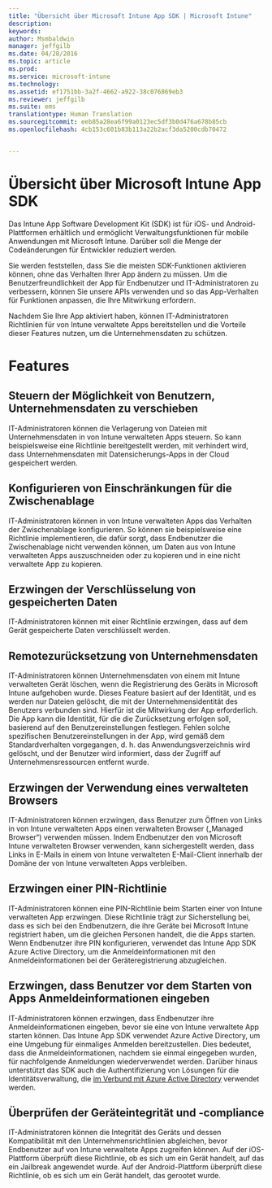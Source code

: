 ```yaml
---
title: "Übersicht über Microsoft Intune App SDK | Microsoft Intune"
description: 
keywords: 
author: Msmbaldwin
manager: jeffgilb
ms.date: 04/28/2016
ms.topic: article
ms.prod: 
ms.service: microsoft-intune
ms.technology: 
ms.assetid: ef1751bb-3a2f-4662-a922-38c076869eb3
ms.reviewer: jeffgilb
ms.suite: ems
translationtype: Human Translation
ms.sourcegitcommit: eeb85a28ea6f99a0123ec5df3b0d476a678b85cb
ms.openlocfilehash: 4cb153c601b83b113a22b2acf3da5200cdb70472


---
```


# <a name="overview-of-the-microsoft-intune-app-sdk"></a>Übersicht über Microsoft Intune App SDK
Das Intune App Software Development Kit (SDK) ist für iOS- und Android-Plattformen erhältlich und ermöglicht Verwaltungsfunktionen für mobile Anwendungen mit Microsoft Intune. Darüber soll die Menge der Codeänderungen für Entwickler reduziert werden.

Sie werden feststellen, dass Sie die meisten SDK-Funktionen aktivieren können, ohne das Verhalten Ihrer App ändern zu müssen. Um die Benutzerfreundlichkeit der App für Endbenutzer und IT-Administratoren zu verbessern, können Sie unsere APIs verwenden und so das App-Verhalten für Funktionen anpassen, die Ihre Mitwirkung erfordern.

Nachdem Sie Ihre App aktiviert haben, können IT-Administratoren Richtlinien für von Intune verwaltete Apps bereitstellen und die Vorteile dieser Features nutzen, um die Unternehmensdaten zu schützen.

# <a name="features"></a>Features
## <a name="control-users-ability-to-move-corporate-documents"></a>Steuern der Möglichkeit von Benutzern, Unternehmensdaten zu verschieben
IT-Administratoren können die Verlagerung von Dateien mit Unternehmensdaten in von Intune verwalteten Apps steuern. So kann beispielsweise eine Richtlinie bereitgestellt werden, mit verhindert wird, dass Unternehmensdaten mit Datensicherungs-Apps in der Cloud gespeichert werden.  

## <a name="configure-clipboard-restrictions"></a>Konfigurieren von Einschränkungen für die Zwischenablage
IT-Administratoren können in von Intune verwalteten Apps das Verhalten der Zwischenablage konfigurieren. So können sie beispielsweise eine Richtlinie implementieren, die dafür sorgt, dass Endbenutzer die Zwischenablage nicht verwenden können, um Daten aus von Intune verwalteten Apps auszuschneiden oder zu kopieren und in eine nicht verwaltete App zu kopieren.

## <a name="enforce-encryption-on-saved-data"></a>Erzwingen der Verschlüsselung von gespeicherten Daten
IT-Administratoren können mit einer Richtlinie erzwingen, dass auf dem Gerät gespeicherte Daten verschlüsselt werden.

## <a name="remotely-wipe-corporate-data"></a>Remotezurücksetzung von Unternehmensdaten
IT-Administratoren können Unternehmensdaten von einem mit Intune verwalteten Gerät löschen, wenn die Registrierung des Geräts in Microsoft Intune aufgehoben wurde. Dieses Feature basiert auf der Identität, und es werden nur Dateien gelöscht, die mit der Unternehmensidentität des Benutzers verbunden sind. Hierfür ist die Mitwirkung der App erforderlich. Die App kann die Identität, für die die Zurücksetzung erfolgen soll, basierend auf den Benutzereinstellungen festlegen. Fehlen solche spezifischen Benutzereinstellungen in der App, wird gemäß dem Standardverhalten vorgegangen, d. h. das Anwendungsverzeichnis wird gelöscht, und der Benutzer wird informiert, dass der Zugriff auf Unternehmensressourcen entfernt wurde.

## <a name="enforce-the-use-of-a-managed-browser"></a>Erzwingen der Verwendung eines verwalteten Browsers
IT-Administratoren können erzwingen, dass Benutzer zum Öffnen von Links in von Intune verwalteten Apps einen verwalteten Browser („Managed Browser“) verwenden müssen. Indem Endbenutzer den von Microsoft Intune verwalteten Browser verwenden, kann sichergestellt werden, dass Links in E-Mails in einem von Intune verwalteten E-Mail-Client innerhalb der Domäne der von Intune verwalteten Apps verbleiben.

## <a name="enforce-a-pin-policy"></a>Erzwingen einer PIN-Richtlinie
IT-Administratoren können eine PIN-Richtlinie beim Starten einer von Intune verwalteten App erzwingen. Diese Richtlinie trägt zur Sicherstellung bei, dass es sich bei den Endbenutzern, die ihre Geräte bei Microsoft Intune registriert haben, um die gleichen Personen handelt, die die Apps starten. Wenn Endbenutzer ihre PIN konfigurieren, verwendet das Intune App SDK Azure Active Directory, um die Anmeldeinformationen mit den Anmeldeinformationen bei der Geräteregistrierung abzugleichen.

## <a name="require-users-to-enter-credentials-before-they-can-start-apps"></a>Erzwingen, dass Benutzer vor dem Starten von Apps Anmeldeinformationen eingeben
IT-Administratoren können erzwingen, dass Endbenutzer ihre Anmeldeinformationen eingeben, bevor sie eine von Intune verwaltete App starten können. Das Intune App SDK verwendet Azure Active Directory, um eine Umgebung für einmaliges Anmelden bereitzustellen. Dies bedeutet, dass die Anmeldeinformationen, nachdem sie einmal eingegeben wurden, für nachfolgende Anmeldungen wiederverwendet werden. Darüber hinaus unterstützt das SDK auch die Authentifizierung von Lösungen für die Identitätsverwaltung, die [im Verbund mit Azure Active Directory](/active-directory/active-directory-aadconnect-federation-compatibility) verwendet werden.

## <a name="check-device-health-and-compliance"></a>Überprüfen der Geräteintegrität und -compliance
IT-Administratoren können die Integrität des Geräts und dessen Kompatibilität mit den Unternehmensrichtlinien abgleichen, bevor Endbenutzer auf von Intune verwaltete Apps zugreifen können. Auf der iOS-Plattform überprüft diese Richtlinie, ob es sich um ein Gerät handelt, auf das ein Jailbreak angewendet wurde. Auf der Android-Plattform überprüft diese Richtlinie, ob es sich um ein Gerät handelt, das gerootet wurde.  



<!--HONumber=Nov16_HO5-->


